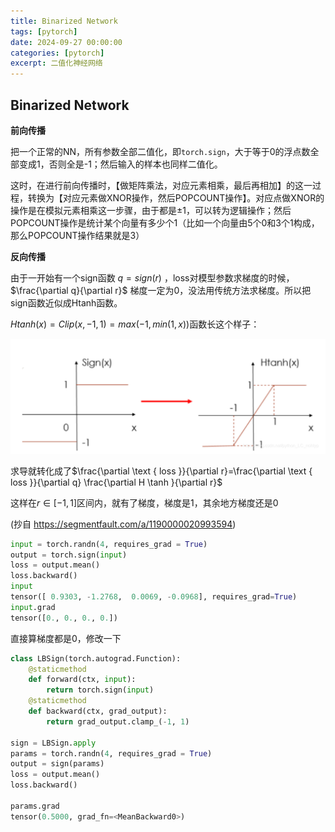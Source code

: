 ```yaml
---
title: Binarized Network
tags: [pytorch]
date: 2024-09-27 00:00:00
categories: [pytorch]
excerpt: 二值化神经网络
---
```


## Binarized Network

**前向传播**

把一个正常的NN，所有参数全部二值化，即`torch.sign`，大于等于0的浮点数全部变成1，否则全是-1；然后输入的样本也同样二值化。

这时，在进行前向传播时，【做矩阵乘法，对应元素相乘，最后再相加】的这一过程，转换为【对应元素做XNOR操作，然后POPCOUNT操作】。对应点做XNOR的操作是在模拟元素相乘这一步骤，由于都是±1，可以转为逻辑操作；然后POPCOUNT操作是统计某个向量有多少个1（比如一个向量由5个0和3个1构成，那么POPCOUNT操作结果就是3）

**反向传播**

由于一开始有一个sign函数 $q=sign(r)$ ，loss对模型参数求梯度的时候，$\frac{\partial q}{\partial r}$ 梯度一定为0，没法用传统方法求梯度。所以把sign函数近似成Htanh函数。

$Htanh(x)=Clip(x,-1,1)=max(-1,min(1,x))$函数长这个样子：

![](/img/AI/binarizednetwork1.jpg)

求导就转化成了$\frac{\partial \text { loss }}{\partial r}=\frac{\partial \text { loss }}{\partial q} \frac{\partial H \tanh }{\partial r}$

这样在$r\in [-1,1]$区间内，就有了梯度，梯度是1，其余地方梯度还是0

(抄自 https://segmentfault.com/a/1190000020993594)

```python
input = torch.randn(4, requires_grad = True)
output = torch.sign(input)
loss = output.mean()
loss.backward()
input
tensor([ 0.9303, -1.2768,  0.0069, -0.0968], requires_grad=True)
input.grad
tensor([0., 0., 0., 0.])
```

直接算梯度都是0，修改一下

```python
class LBSign(torch.autograd.Function):
	@staticmethod
	def forward(ctx, input):
        return torch.sign(input)
    @staticmethod
    def backward(ctx, grad_output):
        return grad_output.clamp_(-1, 1)

sign = LBSign.apply
params = torch.randn(4, requires_grad = True)                
output = sign(params)
loss = output.mean()
loss.backward()       

params.grad
tensor(0.5000, grad_fn=<MeanBackward0>)
```
